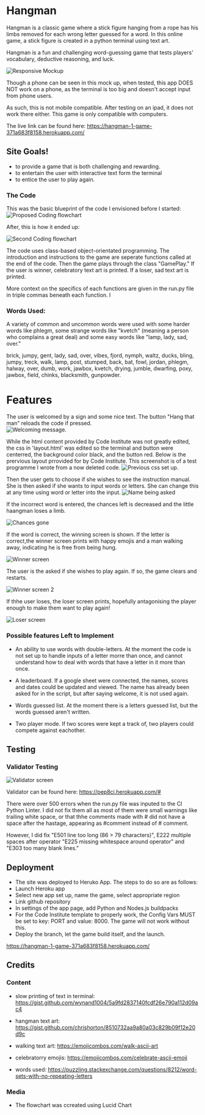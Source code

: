 # Hangman

Hangman is a classic game where a stick figure hanging from a rope has his limbs removed for each wrong letter guessed for a word. In this online game, a stick figure is created in a python terminal using text art. 

Hangman is a fun and challenging word-guessing game that tests players' vocabulary, deductive reasoning, and luck.

![Responsive Mockup](amiresponsive.png)

Though a phone can be seen in this mock up, when tested, this app DOES NOT work on a phone, as the terminal is too big and doesn't accept input from phone users.

As such, this is not mobile compatible. After testing on an ipad, it does not work there either. This game is only compatible with computers. 


The live link can be found here: 
https://hangman-1-game-371a683f8158.herokuapp.com/

## Site Goals!
- to provide a game that is both challenging and rewarding.
- to entertain the user with interactive text form the terminal
- to entice the user to play again.  

### The Code
This was the basic blueprint of the code I envisioned before I started: 
![Proposed Coding flowchart](flowchart.png)

After, this is how it ended up: 

![Second Coding flowchart](DIAGRAM2.png)

The code uses class-based object-orientated programming. 
The introduction and instructions to the game are seperate functions called at the end of the code. Then the game plays through the class "GamePlay." If the user is  winner, celebratory text art is printed. If a loser, sad text art is printed. 

More context on the specifics of each functions are given in the run.py file in triple commas beneath each function. l

### Words Used: 
A variety of common and uncommon words were used with some harder words like phlegm, some strange words like "kvetch" (meaning a person who complains a great deal) and some easy words like "lamp, lady, sad, over."

brick, jumpy, gent, lady, sad, over, vibes, fjord, nymph, waltz, ducks, bling, jumpy, treck, walk, lamp, post, stumped, back, bat, fowl, jordan, phlegm, halway, over, dumb, work, jawbox, kvetch, drying, jumble, dwarfing, poxy, jawbox, field, chinks, blacksmith, gunpowder.

# Features
The user is welcomed by a sign and some nice text. The button "Hang that man" reloads the code if pressed.  
![Welcoming message.](LANDINGART.png)

While the html content provided by Code Institute was not greatly edited, the css in 'layout.html' was edited so the terminal and button were centerred, the background color black, and the button red. Below is the prervious layout prrovided for by Code Institute. This screenshot is of a test programme I wrote from a now deleted code. 
![Previous css set up.](pookie.png)

Then the user gets to choose if she wishes to see the instruction manual. She is then asked if she wants to input words or letters. She can change this at any time using word or letter into the input. 
![Name being asked](landing2.png)

If the incorrect word is entered, the chances left is decreased and the little haangman loses a limb. 

![Chances gone](landing3.png)

If the word is correct, the winning screen is shown. If the letter is correct,the winner screen prints with happy emojis and a man walking away, indicating he is free from being hung. 

![Winner screen ](winning1.png)

The user is the asked if she wishes to play again. If so, the game clears and restarts. 

![Winner screen 2](wining2.png)

If thhe user loses, the loser screen prints, hopefully antagonising the player enough to make them want to play again!

![Loser screen ](loser.png)

### Possible features Left to Implement

- An ability to use words with double-letters. At the moment the code is not set up to handle inputs of a letter morre than once, and cannot understand how to deal with words that have a letter in it more than once.

- A leaderboard. If a google sheet were connected, the names, scores and dates could be updated and viewed. The name has already been asked for in the script, but after saying welcome, it is not used again.

- Words guessed list. At the moment there is a letters guessed list, but the words guessed aren't written. 

- Two player mode. If two scores were kept a track of, two players could compete against eachother. 

## Testing 

### Validator Testing 
![Validator screen ](validator.png)

Validator can be found here: https://pep8ci.herokuapp.com/#

There were over 500 errors when the run.py file was inputed to the CI Python Linter. I did not fix them all as most of them were small warnings like trailing white space, or that thhe comments made with # did not have a space after the hastage, appearing as #comment instead of # comment. 

However, I did fix "E501 line too long (86 > 79 characters)", E222 multiple spaces after operator "E225 missing whitespace around operator" and  "E303 too many blank lines."

## Deployment

- The site was deployed to Heruko App. 
The steps to do so are as follows: 
- Launch Heroku app
- Select new app set up, name the game, select appropriate region
- Link github repository
- In settings of the app page, add Python and Nodes.js buildpacks
- For the Code Institute template to properly work, the Config Vars MUST be set to key: PORT and value: 8000. The game will not work without this. 
- Deploy the branch, let the game build itself, and the launch. 

https://hangman-1-game-371a683f8158.herokuapp.com/


## Credits 
### Content 

- slow printing of text in terminal: https://gist.github.com/wynand1004/5a9fd2837140fcdf26e790a112d09ac4

- hangman text art: https://gist.github.com/chrishorton/8510732aa9a80a03c829b09f12e20d9c

- walking text art: https://emojicombos.com/walk-ascii-art

- celebratorry emojis:  https://emojicombos.com/celebrate-ascii-emoji

- words used: https://puzzling.stackexchange.com/questions/8212/word-sets-with-no-repeating-letters



### Media

- The flowchart was ccreated using Lucid Chart 


